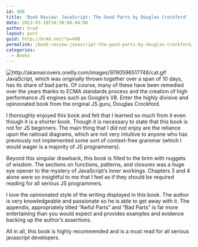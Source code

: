 ```yaml
---
id: 498
title: 'Book Review: JavaScript: The Good Parts by Douglas Crockford'
date: 2013-03-10T18:50:08-04:00
author: brad
layout: post
guid: http://br4d.net/?p=498
permalink: /book-review-javascript-the-good-parts-by-douglas-crockford/
categories:
  - Books
---
```

<img class=" alignleft" src="http://akamaicovers.oreilly.com/images/9780596517748/cat.gif" alt="http://akamaicovers.oreilly.com/images/9780596517748/cat.gif" />JavaScript, which was originally thrown together over a span of 10 days, has its share of bad parts. Of course, many of these have been remedied over the years thanks to ECMA standards process and the creation of high performance JS engines such as Google&#8217;s V8. Enter the highly divisive and opinionated book from the original JS guru, Douglas Crockford.

I thoroughly enjoyed this book and felt that I learned so much from it even though it is a shorter book. Though it is necessary to state that this book is not for JS beginners. The main thing that I did not enjoy are the reliance upon the railroad diagrams, which are not very intuitive to anyone who has previously not implemented some sort of context-free grammar (which I would wager is a majority of JS programmers).

Beyond this singular drawback, this book is filled to the brim with nuggets of wisdom. The sections on functions, patterns, and closures was a huge eye opener to the mystery of JavaScript&#8217;s inner workings. Chapters 3 and 4 alone were so insightful to me that I feel as if they should be required reading for all serious JS programmers.

I love the opinionated style of the writing displayed in this book. The author is very knowledgeable and passionate so he is able to get away with it. The appendix, appropriately titled &#8220;Awful Parts&#8221; and &#8220;Bad Parts&#8221; is far more entertaining than you would expect and provides examples and evidence backing up the author&#8217;s assertions.

All in all, this book is highly recommended and is a must read for all serious javascript developers.